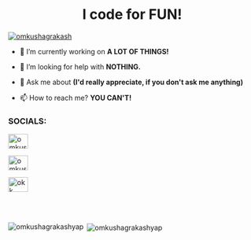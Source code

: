 
<h1 align="center">I code for FUN!</h1>



<p align="left"> <a href="https://twitter.com/omkushagrakash" target="blank"><img src="https://img.shields.io/twitter/follow/omkushagrakash?logo=twitter&style=for-the-badge" alt="omkushagrakash" /></a> </p>

- 🔭 I’m currently working on **A LOT OF THINGS!**

- 🤝 I’m looking for help with **NOTHING.**

- 💬 Ask me about **(I'd really appreciate, if you don't ask me anything)**

- 📫 How to reach me? **YOU CAN'T!**


<h3 align="left">SOCIALS:</h3>
<p align="left">
<a href="https://twitter.com/omkushagrakash" target="blank"><img align="center" src="https://raw.githubusercontent.com/rahuldkjain/github-profile-readme-generator/master/src/images/icons/Social/twitter.svg" alt="omkushagrakash" height="30" width="40" /></a>

<a href="https://instagram.com/omkushagrakashyap" target="blank"><img align="center" src="https://raw.githubusercontent.com/rahuldkjain/github-profile-readme-generator/master/src/images/icons/Social/instagram.svg" alt="omkushagrakashyap" height="30" width="40" /></a>

<a href="https://www.youtube.com/c/okk" target="blank"><img align="center" src="https://raw.githubusercontent.com/rahuldkjain/github-profile-readme-generator/master/src/images/icons/Social/youtube.svg" alt="okk" height="30" width="40" /></a>
</p>
<br>
<br>

<p><img align="left" src="https://github-readme-stats.vercel.app/api/top-langs?username=omkushagrakashyap&border_radius=30&show_icons=true&locale=en&layout=compact" alt="omkushagrakashyap" /></p>

<p>&nbsp;<img align="center" src="https://github-readme-stats.vercel.app/api?username=omkushagrakashyap&border_radius=30&show_icons=true&locale=en" alt="omkushagrakashyap" /></p>

